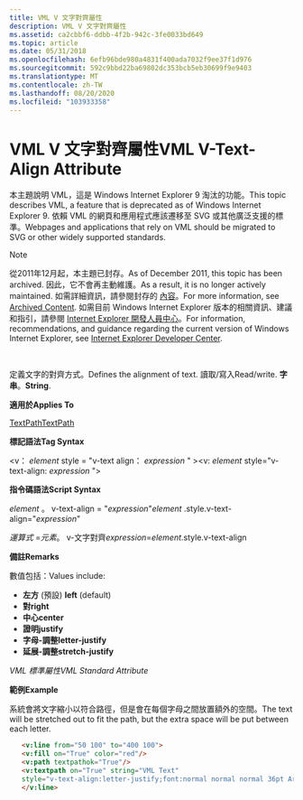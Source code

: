 ```yaml
---
title: VML V 文字對齊屬性
description: VML V 文字對齊屬性
ms.assetid: ca2cbbf6-ddbb-4f2b-942c-3fe0033bd649
ms.topic: article
ms.date: 05/31/2018
ms.openlocfilehash: 6efb96bde980a4831f400ada7032f9ee37f1d976
ms.sourcegitcommit: 592c9bbd22ba69802dc353bcb5eb30699f9e9403
ms.translationtype: MT
ms.contentlocale: zh-TW
ms.lasthandoff: 08/20/2020
ms.locfileid: "103933358"
---
```

# <a name="vml-v-text-align-attribute"></a><span data-ttu-id="2f3c9-103">VML V 文字對齊屬性</span><span class="sxs-lookup"><span data-stu-id="2f3c9-103">VML V-Text-Align Attribute</span></span>

<span data-ttu-id="2f3c9-104">本主題說明 VML，這是 Windows Internet Explorer 9 淘汰的功能。</span><span class="sxs-lookup"><span data-stu-id="2f3c9-104">This topic describes VML, a feature that is deprecated as of Windows Internet Explorer 9.</span></span> <span data-ttu-id="2f3c9-105">依賴 VML 的網頁和應用程式應該遷移至 SVG 或其他廣泛支援的標準。</span><span class="sxs-lookup"><span data-stu-id="2f3c9-105">Webpages and applications that rely on VML should be migrated to SVG or other widely supported standards.</span></span>

> [!Note]  
> <span data-ttu-id="2f3c9-106">從2011年12月起，本主題已封存。</span><span class="sxs-lookup"><span data-stu-id="2f3c9-106">As of December 2011, this topic has been archived.</span></span> <span data-ttu-id="2f3c9-107">因此，它不會再主動維護。</span><span class="sxs-lookup"><span data-stu-id="2f3c9-107">As a result, it is no longer actively maintained.</span></span> <span data-ttu-id="2f3c9-108">如需詳細資訊，請參閱封存的 [內容](/previous-versions/windows/internet-explorer/ie-developer/)。</span><span class="sxs-lookup"><span data-stu-id="2f3c9-108">For more information, see [Archived Content](/previous-versions/windows/internet-explorer/ie-developer/).</span></span> <span data-ttu-id="2f3c9-109">如需目前 Windows Internet Explorer 版本的相關資訊、建議和指引，請參閱 [Internet Explorer 開發人員中心](https://msdn.microsoft.com/ie/)。</span><span class="sxs-lookup"><span data-stu-id="2f3c9-109">For information, recommendations, and guidance regarding the current version of Windows Internet Explorer, see [Internet Explorer Developer Center](https://msdn.microsoft.com/ie/).</span></span>

 

<span data-ttu-id="2f3c9-110">定義文字的對齊方式。</span><span class="sxs-lookup"><span data-stu-id="2f3c9-110">Defines the alignment of text.</span></span> <span data-ttu-id="2f3c9-111">讀取/寫入</span><span class="sxs-lookup"><span data-stu-id="2f3c9-111">Read/write.</span></span> <span data-ttu-id="2f3c9-112">**字串**。</span><span class="sxs-lookup"><span data-stu-id="2f3c9-112">**String**.</span></span>

<span data-ttu-id="2f3c9-113">**適用於**</span><span class="sxs-lookup"><span data-stu-id="2f3c9-113">**Applies To**</span></span>

[<span data-ttu-id="2f3c9-114">TextPath</span><span class="sxs-lookup"><span data-stu-id="2f3c9-114">TextPath</span></span>](msdn-online-vml-textpath-element.md)

<span data-ttu-id="2f3c9-115">**標記語法**</span><span class="sxs-lookup"><span data-stu-id="2f3c9-115">**Tag Syntax**</span></span>

<span data-ttu-id="2f3c9-116"><v： *element* style = "v-text align： *expression* " ></span><span class="sxs-lookup"><span data-stu-id="2f3c9-116"><v: *element* style="v-text-align: *expression* "></span></span>

<span data-ttu-id="2f3c9-117">**指令碼語法**</span><span class="sxs-lookup"><span data-stu-id="2f3c9-117">**Script Syntax**</span></span>

<span data-ttu-id="2f3c9-118">*element* 。 v-text-align = "*expression*"</span><span class="sxs-lookup"><span data-stu-id="2f3c9-118">*element* .style.v-text-align="*expression*"</span></span>

<span data-ttu-id="2f3c9-119">*運算式* =*元素*。 v-文字對齊</span><span class="sxs-lookup"><span data-stu-id="2f3c9-119">*expression*=*element*.style.v-text-align</span></span>

<span data-ttu-id="2f3c9-120">**備註**</span><span class="sxs-lookup"><span data-stu-id="2f3c9-120">**Remarks**</span></span>

<span data-ttu-id="2f3c9-121">數值包括：</span><span class="sxs-lookup"><span data-stu-id="2f3c9-121">Values include:</span></span>

-   <span data-ttu-id="2f3c9-122">**左方** (預設) </span><span class="sxs-lookup"><span data-stu-id="2f3c9-122">**left** (default)</span></span>
-   <span data-ttu-id="2f3c9-123">**對**</span><span class="sxs-lookup"><span data-stu-id="2f3c9-123">**right**</span></span>
-   <span data-ttu-id="2f3c9-124">**中心**</span><span class="sxs-lookup"><span data-stu-id="2f3c9-124">**center**</span></span>
-   <span data-ttu-id="2f3c9-125">**證明**</span><span class="sxs-lookup"><span data-stu-id="2f3c9-125">**justify**</span></span>
-   <span data-ttu-id="2f3c9-126">**字母-調整**</span><span class="sxs-lookup"><span data-stu-id="2f3c9-126">**letter-justify**</span></span>
-   <span data-ttu-id="2f3c9-127">**延展-調整**</span><span class="sxs-lookup"><span data-stu-id="2f3c9-127">**stretch-justify**</span></span>

<span data-ttu-id="2f3c9-128">*VML 標準屬性*</span><span class="sxs-lookup"><span data-stu-id="2f3c9-128">*VML Standard Attribute*</span></span>

<span data-ttu-id="2f3c9-129">**範例**</span><span class="sxs-lookup"><span data-stu-id="2f3c9-129">**Example**</span></span>

<span data-ttu-id="2f3c9-130">系統會將文字縮小以符合路徑，但是會在每個字母之間放置額外的空間。</span><span class="sxs-lookup"><span data-stu-id="2f3c9-130">The text will be stretched out to fit the path, but the extra space will be put between each letter.</span></span>


```HTML
   <v:line from="50 100" to="400 100">
   <v:fill on="True" color="red"/>
   <v:path textpathok="True"/>
   <v:textpath on="True" string="VML Text"
   style="v-text-align:letter-justify;font:normal normal normal 36pt Arial"/>
   </v:line>
```



 

 